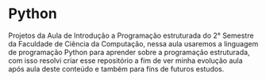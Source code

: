 # Python
Projetos da Aula de Introdução a Programação estruturada do 2° Semestre da Faculdade de Ciência da Computação,
nessa aula usaremos a linguagem de programação Python para aprender sobre a programação estruturada, com isso 
resolvi criar esse repositório a fim de ver minha evolução aula após aula deste conteúdo e também para fins de
futuros estudos.
